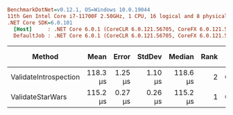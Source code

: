 ``` ini

BenchmarkDotNet=v0.12.1, OS=Windows 10.0.19044
11th Gen Intel Core i7-11700F 2.50GHz, 1 CPU, 16 logical and 8 physical cores
.NET Core SDK=6.0.101
  [Host]     : .NET Core 6.0.1 (CoreCLR 6.0.121.56705, CoreFX 6.0.121.56705), X64 RyuJIT
  DefaultJob : .NET Core 6.0.1 (CoreCLR 6.0.121.56705, CoreFX 6.0.121.56705), X64 RyuJIT


```
|                Method |     Mean |   Error |  StdDev |   Median | Rank |  Gen 0 | Gen 1 | Gen 2 | Allocated |
|---------------------- |---------:|--------:|--------:|---------:|-----:|-------:|------:|------:|----------:|
| ValidateIntrospection | 118.3 μs | 1.25 μs | 1.10 μs | 118.6 μs |    2 | 0.2441 |     - |     - |   2.54 KB |
|      ValidateStarWars | 115.2 μs | 0.27 μs | 0.26 μs | 115.2 μs |    1 | 0.2441 |     - |     - |   2.54 KB |
